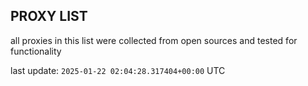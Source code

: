 ## PROXY LIST

all proxies in this list were collected from open sources and tested for functionality

last update: `2025-01-22 02:04:28.317404+00:00` UTC